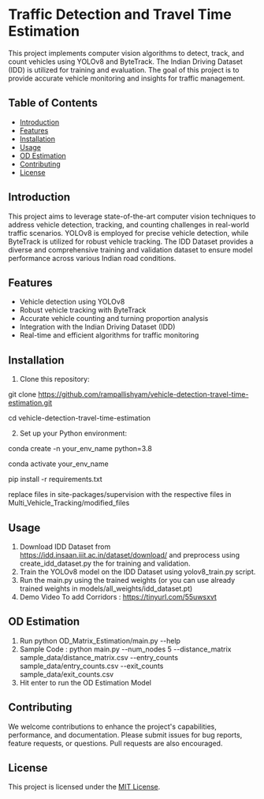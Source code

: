 # Traffic Detection and Travel Time Estimation

This project implements computer vision algorithms to detect, track, and count vehicles using YOLOv8 and ByteTrack. The Indian Driving Dataset (IDD) is utilized for training and evaluation. The goal of this project is to provide accurate vehicle monitoring and insights for traffic management.

## Table of Contents

- [Introduction](#introduction)
- [Features](#features)
- [Installation](#installation)
- [Usage](#usage)
- [OD Estimation](#od_estimation)
- [Contributing](#contributing)
- [License](#license)

## Introduction

This project aims to leverage state-of-the-art computer vision techniques to address vehicle detection, tracking, and counting challenges in real-world traffic scenarios. YOLOv8 is employed for precise vehicle detection, while ByteTrack is utilized for robust vehicle tracking. The IDD Dataset provides a diverse and comprehensive training and validation dataset to ensure model performance across various Indian road conditions.

## Features

- Vehicle detection using YOLOv8
- Robust vehicle tracking with ByteTrack
- Accurate vehicle counting and turning proportion analysis
- Integration with the Indian Driving Dataset (IDD)
- Real-time and efficient algorithms for traffic monitoring

## Installation

1. Clone this repository:

git clone https://github.com/rampallishyam/vehicle-detection-travel-time-estimation.git

cd vehicle-detection-travel-time-estimation

2. Set up your Python environment:

conda create -n your_env_name python=3.8

conda activate your_env_name

pip install -r requirements.txt

replace files in site-packages/supervision with  the respective files in Multi_Vehicle_Tracking/modified_files

## Usage

1. Download IDD Dataset from https://idd.insaan.iiit.ac.in/dataset/download/ and preprocess using create_idd_dataset.py the  for training and validation.
2. Train the YOLOv8 model on the IDD Dataset using yolov8_train.py script.
3. Run the main.py using the trained weights (or you can use already trained weights in models/all_weights/idd_dataset.pt)
4. Demo Video To add Corridors : https://tinyurl.com/55uwsxvt

## OD Estimation

1. Run python OD_Matrix_Estimation/main.py --help
2. Sample Code : python main.py --num_nodes 5 --distance_matrix sample_data/distance_matrix.csv --entry_counts sample_data/entry_counts.csv --exit_counts sample_data/exit_counts.csv
3. Hit enter to run the OD Estimation Model

## Contributing

We welcome contributions to enhance the project's capabilities, performance, and documentation. Please submit issues for bug reports, feature requests, or questions. Pull requests are also encouraged.

## License

This project is licensed under the [MIT License](LICENSE).
